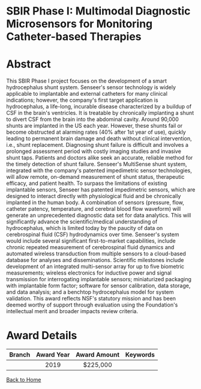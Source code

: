 
SBIR Phase I: Multimodal Diagnostic Microsensors for Monitoring Catheter-based Therapies
========================================================================================

# Abstract


This SBIR Phase I project focuses on the development of a smart hydrocephalus shunt system. Senseer's sensor technology is widely applicable to implantable and external catheters for many clinical indications; however, the company's first target application is hydrocephalus, a life-long, incurable disease characterized by a buildup of CSF in the brain's ventricles. It is treatable by chronically implanting a shunt to divert CSF from the brain into the abdominal cavity. Around 90,000 shunts are implanted in the US each year. However, these shunts fail or become obstructed at alarming rates (40% after 1st year of use), quickly leading to permanent brain damage and death without clinical intervention, i.e., shunt replacement. Diagnosing shunt failure is difficult and involves a prolonged assessment period with costly imaging studies and invasive shunt taps. Patients and doctors alike seek an accurate, reliable method for the timely detection of shunt failure. Senseer's MultiSense shunt system, integrated with the company's patented impedimetric sensor technologies, will allow remote, on-demand measurement of shunt status, therapeutic efficacy, and patient health. To surpass the limitations of existing implantable sensors, Senseer has patented impedimetric sensors, which are designed to interact directly with physiological fluid and be chronically implanted in the human body. A combination of sensors (pressure, flow, catheter patency, temperature, and cerebral blood flow waveform) will generate an unprecedented diagnostic data set for data analytics. This will significantly advance the scientific/medical understanding of hydrocephalus, which is limited today by the paucity of data on cerebrospinal fluid (CSF) hydrodynamics over time. Senseer's system would include several significant first-to-market capabilities, include chronic repeated measurement of cerebrospinal fluid dynamics and automated wireless transduction from multiple sensors to a cloud-based database for analyses and disseminations. Scientific milestones include development of an integrated multi-sensor array for up to five biometric measurements; wireless electronics for inductive power and signal transmission for interrogating implantable sensors; miniaturized packaging with implantable form factor; software for sensor calibration, data storage, and data analysis; and a benchtop hydrocephalus model for system validation. This award reflects NSF's statutory mission and has been deemed worthy of support through evaluation using the Foundation's intellectual merit and broader impacts review criteria.  

# Award Details

|Branch|Award Year|Award Amount|Keywords|
| :---: | :---: | :---: | :---: |
||2019|$225,000||
  
  


[Back to Home](https://github.com/chrischow/dod_sbir_awards/JT/#497)